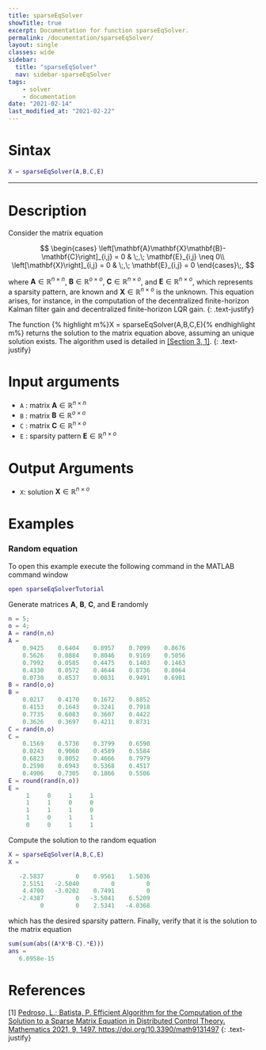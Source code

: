 ```yaml
---
title: sparseEqSolver
showTitle: true
excerpt: Documentation for function sparseEqSolver.
permalink: /documentation/sparseEqSolver/
layout: single
classes: wide
sidebar:
  title: "sparseEqSolver"
  nav: sidebar-sparseEqSolver
tags:
    - solver
    - documentation
date: "2021-02-14"
last_modified_at: "2021-02-22"
---
```

# Sintax
~~~m
X = sparseEqSolver(A,B,C,E)
~~~
***

# Description

Consider the matrix equation

$$
\begin{cases}
\left[\mathbf{A}\mathbf{X}\mathbf{B}-\mathbf{C}\right]_{i,j} = 0 & \;,\; \mathbf{E}_{i,j} \neq 0\\
\left[\mathbf{X}\right]_{i,j} = 0  & \;,\; \mathbf{E}_{i,j} = 0
\end{cases}\;,
$$

where $\mathbf{A}\in \mathbb{R}^{n\times n}$, $\mathbf{B}\in \mathbb{R}^{o\times o}$, $\mathbf{C}\in \mathbb{R}^{n\times o}$, and $\mathbf{E}\in \mathbb{R}^{n\times o}$, which represents a sparsity pattern, are known and $\mathbf{X} \in \mathbb{R}^{n\times o}$ is the unknown. This equation arises, for instance, in the computation of the decentralized finite-horizon Kalman filter gain and decentralized finite-horizon LQR gain.
{: .text-justify}

The function
{% highlight m%}X = sparseEqSolver(A,B,C,E){% endhighlight m%}
returns the solution to the  matrix equation above, assuming an unique solution exists. The algorithm used is detailed in [[Section 3, 1]](#references).
{: .text-justify}
# Input arguments
-  ```A``` : matrix $\mathbf{A}\in \mathbb{R}^{n\times n}$
-  ```B``` : matrix $\mathbf{B}\in \mathbb{R}^{o\times o}$
-  ```C``` : matrix $\mathbf{C}\in \mathbb{R}^{n\times o}$
-  ```E``` : sparsity pattern $\mathbf{E}\in \mathbb{R}^{n\times o}$

# Output Arguments
- ```X```: solution $\mathbf{X}\in \mathbb{R}^{n\times o}$

# Examples
### Random equation
To open this example execute the following command in the MATLAB command window
~~~m
open sparseEqSolverTutorial
~~~
Generate matrices $\mathbf{A}$, $\mathbf{B}$, $\mathbf{C}$, and $\mathbf{E}$ randomly
~~~m
n = 5;
o = 4;
A = rand(n,n)
A =
    0.9425    0.6404    0.8957    0.7099    0.8676
    0.5626    0.0884    0.8046    0.9169    0.5056
    0.7992    0.0585    0.4475    0.1403    0.1463
    0.4330    0.0572    0.4644    0.8736    0.8064
    0.0730    0.8537    0.0831    0.9491    0.6901
B = rand(o,o)
B =
    0.0217    0.4170    0.1672    0.8852
    0.4153    0.1643    0.3241    0.7918
    0.7735    0.6083    0.3607    0.4422
    0.3626    0.3697    0.4211    0.8731
C = rand(n,o)
C =
    0.1569    0.5736    0.3799    0.6590
    0.0243    0.9060    0.4589    0.5584
    0.6823    0.8052    0.4666    0.7979
    0.2590    0.6943    0.5368    0.4517
    0.4906    0.7305    0.1866    0.5506
E = round(rand(n,o))
E =
     1     0     1     1
     1     1     0     0
     1     1     1     0
     1     0     1     1
     0     0     1     1
~~~
Compute the solution to the random equation
~~~m
X = sparseEqSolver(A,B,C,E)
X =

   -2.5837         0    0.9561    1.5036
    2.5151   -2.5040         0         0
    4.4700   -3.0202    0.7491         0
   -2.4387         0   -3.5041    6.5209
         0         0    2.5341   -4.0368
~~~
which has the desired sparsity pattern. Finally, verify that it is the solution to the matrix equation
~~~m
sum(sum(abs((A*X*B-C).*E)))
ans =
   6.0958e-15
~~~

# References
[1] <a href="https://doi.org/10.3390/math9131497" target="_blank">Pedroso, L.; Batista, P. Efficient Algorithm for the Computation of the Solution to a Sparse Matrix Equation in Distributed Control Theory. Mathematics 2021, 9, 1497. https://doi.org/10.3390/math9131497</a>
{: .text-justify}
